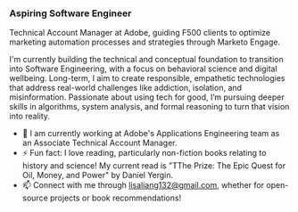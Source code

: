 ### Aspiring Software Engineer 

Technical Account Manager at Adobe, guiding F500 clients to optimize marketing automation processes and strategies through Marketo Engage.

I'm currently building the technical and conceptual foundation to transition into Software Engineering, with a focus on behavioral science and digital wellbeing. Long-term, I aim to create responsible, empathetic technologies that address real-world challenges like addiction, isolation, and misinformation. Passionate about using tech for good, I’m pursuing deeper skills in algorithms, system analysis, and formal reasoning to turn that vision into reality.

- 🌱 I am currently working at Adobe's Applications Engineering team as an Associate Technical Account Manager.
- ⚡ Fun fact: I love reading, particularly non-fiction books relating to history and science! My current read is "TThe Prize: The Epic Quest for Oil, Money, and Power" by Daniel Yergin.
- 📫 Connect with me through lisaliang132@gmail.com, whether for open-source projects or book recommendations!
